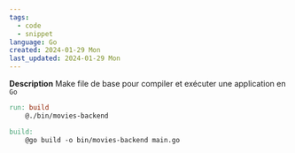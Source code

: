 ```yaml
---
tags:
  - code
  - snippet
language: Go
created: 2024-01-29 Mon
last_updated: 2024-01-29 Mon
---
```

**Description**
Make file de base pour compiler et exécuter une application en `Go`

```Makefile
run: build
    @./bin/movies-backend

build:
    @go build -o bin/movies-backend main.go
```